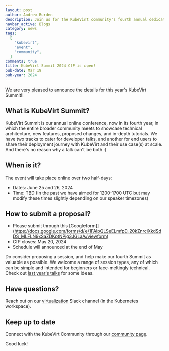 ```yaml
---
layout: post
author: Andrew Burden
description: Join us for the KubeVirt community's fourth annual dedicated online event
navbar_active: Blogs
category: news
tags:
  [
    "kubevirt",
    "event",
    "community",
  ]
comments: true
title: KubeVirt Summit 2024 CfP is open!
pub-date: Mar 19
pub-year: 2024
---
```


We are very pleased to announce the details for this year's KubeVirt Summit!! 

## What is KubeVirt Summit?

KubeVirt Summit is our annual online conference, now in its fourth year, in which the entire broader community meets to showcase technical architecture, new features, proposed changes, and in-depth tutorials.
We have two tracks to cater for developer talks, and another for end users to share their deployment journey with KubeVirt and their use case(s) at scale. And there's no reason why a talk can't be both :) 

## When is it?

The event will take place online over two half-days:

- Dates: June 25 and 26, 2024
- Time: TBD 
(In the past we have aimed for 1200-1700 UTC but may modify these times slightly depending on our speaker timezones)

## How to submit a proposal?

- Please submit through this [Googleform]](https://docs.google.com/forms/d/e/1FAIpQLSeELmfpD_20kZnrciXkdSdDS_MLFLN9xSaZDKptNPjg3JGLaA/viewform)
- CfP closes: May 20, 2024
- Schedule will announced at the end of May

Do consider proposing a session, and help make our fourth Summit as valuable as possible. We welcome a range of session types, any of which can be simple and intended for beginners or face-meltingly technical. Check out [last year's talks](https://www.youtube.com/playlist?list=PLnLpXX8KHIYwe_V5pCXfXVDs-lY5dX55Q) for some ideas.

## Have questions?

Reach out on our [virtualization](https://kubernetes.slack.com/messages/virtualization) Slack channel (in the Kubernetes workspace).

## Keep up to date

Connect with the KubeVirt Community through our [community page](/community).

Good luck!


